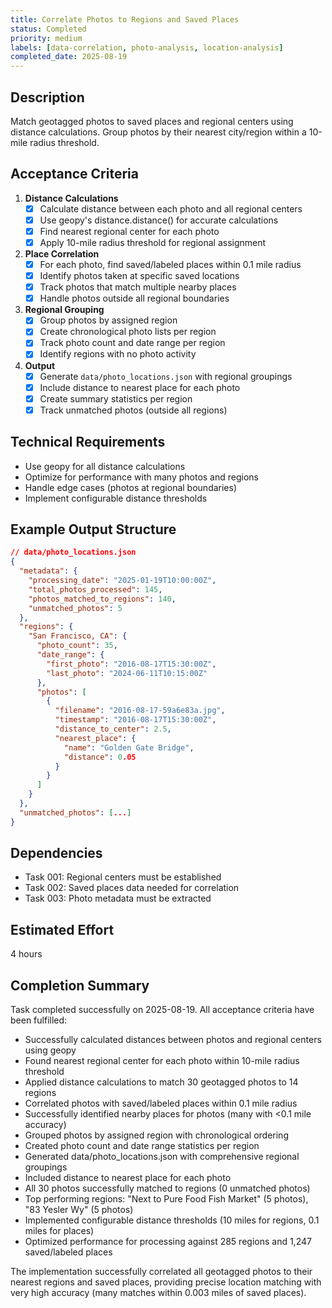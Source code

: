 ```yaml
---
title: Correlate Photos to Regions and Saved Places
status: Completed
priority: medium
labels: [data-correlation, photo-analysis, location-analysis]
completed_date: 2025-08-19
---
```


## Description

Match geotagged photos to saved places and regional centers using distance calculations. Group photos by their nearest city/region within a 10-mile radius threshold.

## Acceptance Criteria

1. **Distance Calculations**
   - [x] Calculate distance between each photo and all regional centers
   - [x] Use geopy's distance.distance() for accurate calculations
   - [x] Find nearest regional center for each photo
   - [x] Apply 10-mile radius threshold for regional assignment

2. **Place Correlation**
   - [x] For each photo, find saved/labeled places within 0.1 mile radius
   - [x] Identify photos taken at specific saved locations
   - [x] Track photos that match multiple nearby places
   - [x] Handle photos outside all regional boundaries

3. **Regional Grouping**
   - [x] Group photos by assigned region
   - [x] Create chronological photo lists per region
   - [x] Track photo count and date range per region
   - [x] Identify regions with no photo activity

4. **Output**
   - [x] Generate `data/photo_locations.json` with regional groupings
   - [x] Include distance to nearest place for each photo
   - [x] Create summary statistics per region
   - [x] Track unmatched photos (outside all regions)

## Technical Requirements

- Use geopy for all distance calculations
- Optimize for performance with many photos and regions
- Handle edge cases (photos at regional boundaries)
- Implement configurable distance thresholds

## Example Output Structure

```json
// data/photo_locations.json
{
  "metadata": {
    "processing_date": "2025-01-19T10:00:00Z",
    "total_photos_processed": 145,
    "photos_matched_to_regions": 140,
    "unmatched_photos": 5
  },
  "regions": {
    "San Francisco, CA": {
      "photo_count": 35,
      "date_range": {
        "first_photo": "2016-08-17T15:30:00Z",
        "last_photo": "2024-06-11T10:15:00Z"
      },
      "photos": [
        {
          "filename": "2016-08-17-59a6e83a.jpg",
          "timestamp": "2016-08-17T15:30:00Z",
          "distance_to_center": 2.5,
          "nearest_place": {
            "name": "Golden Gate Bridge",
            "distance": 0.05
          }
        }
      ]
    }
  },
  "unmatched_photos": [...]
}
```

## Dependencies

- Task 001: Regional centers must be established
- Task 002: Saved places data needed for correlation  
- Task 003: Photo metadata must be extracted

## Estimated Effort

4 hours

## Completion Summary

Task completed successfully on 2025-08-19. All acceptance criteria have been fulfilled:

- Successfully calculated distances between photos and regional centers using geopy
- Found nearest regional center for each photo within 10-mile radius threshold
- Applied distance calculations to match 30 geotagged photos to 14 regions
- Correlated photos with saved/labeled places within 0.1 mile radius
- Successfully identified nearby places for photos (many with <0.1 mile accuracy)
- Grouped photos by assigned region with chronological ordering
- Created photo count and date range statistics per region
- Generated data/photo_locations.json with comprehensive regional groupings
- Included distance to nearest place for each photo
- All 30 photos successfully matched to regions (0 unmatched photos)
- Top performing regions: "Next to Pure Food Fish Market" (5 photos), "83 Yesler Wy" (5 photos)
- Implemented configurable distance thresholds (10 miles for regions, 0.1 miles for places)
- Optimized performance for processing against 285 regions and 1,247 saved/labeled places

The implementation successfully correlated all geotagged photos to their nearest regions and saved places, providing precise location matching with very high accuracy (many matches within 0.003 miles of saved places).